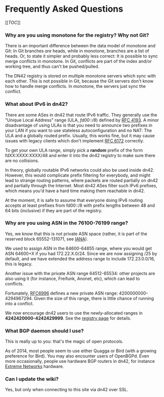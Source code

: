 # Frequently Asked Questions

[[_TOC_]]

### Why are you using monotone for the registry? Why not Git?

There is an important difference between the data model of monotone and Git: In Git branches *are* heads, while in monotone, branches are a list of heads. Or, to state it simpler and probably less correct: It is possible to sync merge conflicts in monotone. In Git, conflicts are part of the index and/or working tree, and thus can't be pushed/pulled.

The DN42 registry is stored on multiple monotone servers which sync with each other. This is not possible in Git, because the Git servers don't know how to handle merge conflicts. In monotone, the servers just sync the conflict.


### What about IPv6 in dn42?

There are some ASes in dn42 that route IPv6 traffic. They generally use the "Unique Local Address" range (ULA, *fd00::/8*) defined by [RFC 4193](https://tools.ietf.org/html/rfc4193). A minor disadvantage of using ULAs is that you need to announce two prefixes in your LAN if you want to use stateless autoconfiguration and no NAT: The ULA and a globally routed prefix. Usually, this works fine, but it may cause issues with legacy clients which don't implement [RFC 6172](https://tools.ietf.org/html/rfc6172) correctly.

To get your own ULA range, simply pick a **random** prefix of the form fdXX:XXXX:XXXX/48 and enter it into the dn42 registry to make sure there are no collisions.

In theory, globally routable IPv6 networks could also be used inside dn42. However, this would complicate prefix filtering for everybody, and might lead to strange routing patterns, where packets are routed partially on dn42 and partially through the Internet. Most dn42 ASes filter such IPv6 prefixes, which means you'd have a hard time making them reachable in dn42.

At the moment, it is safe to assume that everyone doing IPv6 routing accepts at least prefixes from fd00::/8 with prefix lengths between 48 and 64 bits (inclusive) if they are part of the registry.


### Why are you using ASN in the 76100-76199 range?

Yes, we know that this is not private ASN space (rather, it is part of the reserved block 65552-131071, see [IANA](http://www.iana.org/assignments/as-numbers/as-numbers.xhtml)).

We used to assign ASN in the 64600-64855 range, where you would get ASN 64600+X if you had 172.22.X.0/24.  Since we are now assigning /25 by default, and we have extended the address range to include 172.23.0.0/16, this is legacy.

Another issue with the private ASN range 64512-65534: other projects are also using it (for instance, Freifunk, Anonet, etc), which can lead to conflicts.

Fortunately, [RFC6996](http://tools.ietf.org/html/rfc6996) defines a new private ASN range: 4200000000-4294967294.  Given the size of this range, there is little chance of running into a conflict.

We now encourage dn42 users to use the newly-allocated ranges in **4242420000-4242429999**. See the [registry page](Services/Whois#AS-numbers) for details.


### What BGP daemon should I use?

This is really up to you: that's the magic of open protocols.

As of 2014, most people seem to use either Quagga or Bird (with a growing preference for Bird). You may also encounter users of OpenBGPd. Even more occasionally, people use hardware BGP routers in dn42, for instance [Extreme Networks](howto/bgp-on-extreme-summit1i) hardware.

### Can I update the wiki?

Yes, but only when connecting to this site via dn42 over SSL.